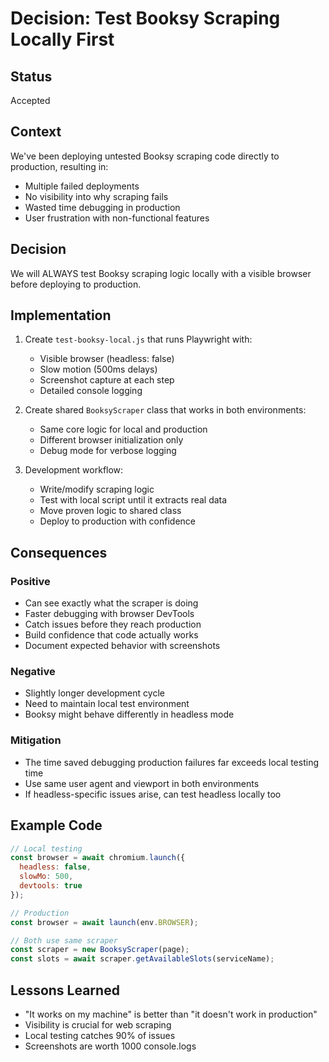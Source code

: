 # Decision: Test Booksy Scraping Locally First

## Status
Accepted

## Context
We've been deploying untested Booksy scraping code directly to production, resulting in:
- Multiple failed deployments
- No visibility into why scraping fails
- Wasted time debugging in production
- User frustration with non-functional features

## Decision
We will ALWAYS test Booksy scraping logic locally with a visible browser before deploying to production.

## Implementation
1. Create `test-booksy-local.js` that runs Playwright with:
   - Visible browser (headless: false)
   - Slow motion (500ms delays)
   - Screenshot capture at each step
   - Detailed console logging

2. Create shared `BooksyScraper` class that works in both environments:
   - Same core logic for local and production
   - Different browser initialization only
   - Debug mode for verbose logging

3. Development workflow:
   - Write/modify scraping logic
   - Test with local script until it extracts real data
   - Move proven logic to shared class
   - Deploy to production with confidence

## Consequences

### Positive
- Can see exactly what the scraper is doing
- Faster debugging with browser DevTools
- Catch issues before they reach production
- Build confidence that code actually works
- Document expected behavior with screenshots

### Negative
- Slightly longer development cycle
- Need to maintain local test environment
- Booksy might behave differently in headless mode

### Mitigation
- The time saved debugging production failures far exceeds local testing time
- Use same user agent and viewport in both environments
- If headless-specific issues arise, can test headless locally too

## Example Code

```javascript
// Local testing
const browser = await chromium.launch({
  headless: false,
  slowMo: 500,
  devtools: true
});

// Production
const browser = await launch(env.BROWSER);

// Both use same scraper
const scraper = new BooksyScraper(page);
const slots = await scraper.getAvailableSlots(serviceName);
```

## Lessons Learned
- "It works on my machine" is better than "it doesn't work in production"
- Visibility is crucial for web scraping
- Local testing catches 90% of issues
- Screenshots are worth 1000 console.logs
